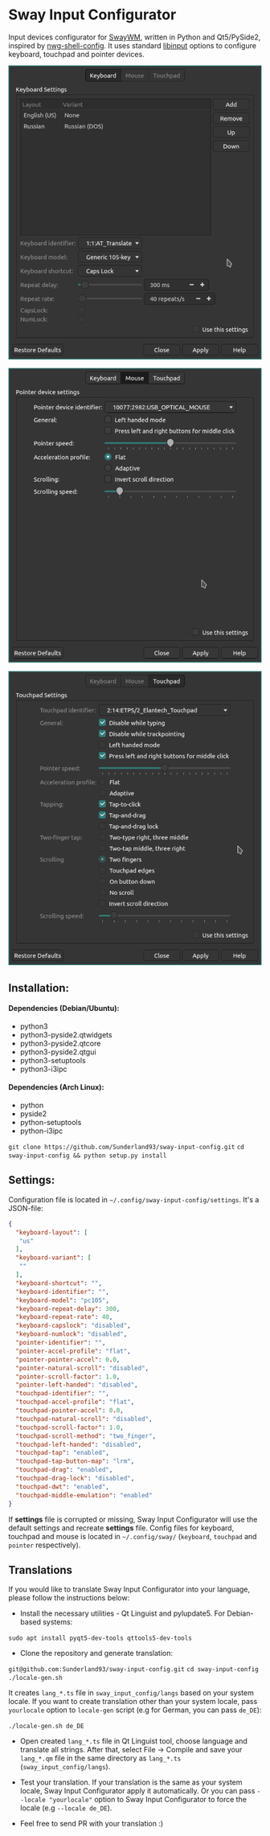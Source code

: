 # Sway Input Configurator

Input devices configurator for [SwayWM](https://swaywm.org/), written in Python and Qt5/PySide2, inspired by [nwg-shell-config](https://github.com/nwg-piotr/nwg-shell-config). It uses standard [libinput](https://www.mankier.com/5/sway-input) options to configure keyboard, touchpad and pointer devices.

![Keyboard settings](https://github.com/Sunderland93/sway-input-config/blob/master/screenshot1.png?raw=true)

![Mouse settings](https://github.com/Sunderland93/sway-input-config/blob/master/screenshot2.png?raw=true)

![Touchpad settings](https://github.com/Sunderland93/sway-input-config/blob/master/screenshot3.png?raw=true)

## Installation:

#### Dependencies (Debian/Ubuntu):
* python3
* python3-pyside2.qtwidgets
* python3-pyside2.qtcore
* python3-pyside2.qtgui
* python3-setuptools
* python3-i3ipc

#### Dependencies (Arch Linux):
* python
* pyside2
* python-setuptools
* python-i3ipc

`git clone https://github.com/Sunderland93/sway-input-config.git`
`cd sway-input-config && python setup.py install`

## Settings:

Configuration file is located in `~/.config/sway-input-config/settings`. It's a JSON-file:
```json
{
  "keyboard-layout": [
   "us"
  ],
  "keyboard-variant": [
   ""
  ],
  "keyboard-shortcut": "",
  "keyboard-identifier": "",
  "keyboard-model": "pc105",
  "keyboard-repeat-delay": 300,
  "keyboard-repeat-rate": 40,
  "keyboard-capslock": "disabled",
  "keyboard-numlock": "disabled",
  "pointer-identifier": "",
  "pointer-accel-profile": "flat",
  "pointer-pointer-accel": 0.0,
  "pointer-natural-scroll": "disabled",
  "pointer-scroll-factor": 1.0,
  "pointer-left-handed": "disabled",
  "touchpad-identifier": "",
  "touchpad-accel-profile": "flat",
  "touchpad-pointer-accel": 0.0,
  "touchpad-natural-scroll": "disabled",
  "touchpad-scroll-factor": 1.0,
  "touchpad-scroll-method": "two_finger",
  "touchpad-left-handed": "disabled",
  "touchpad-tap": "enabled",
  "touchpad-tap-button-map": "lrm",
  "touchpad-drag": "enabled",
  "touchpad-drag-lock": "disabled",
  "touchpad-dwt": "enabled",
  "touchpad-middle-emulation": "enabled"
}
```
If **settings** file is corrupted or missing, Sway Input Configurator will use the default settings and recreate **settings** file. Config files for keyboard, touchpad and mouse is located in `~/.config/sway/` (`keyboard`, `touchpad` and `pointer` respectively).

## Translations

If you would like to translate Sway Input Configurator into your language, please follow the instructions below:

* Install the necessary utilities - Qt Linguist and pylupdate5. For Debian-based systems:

`sudo apt install pyqt5-dev-tools qttools5-dev-tools`

* Clone the repository and generate translation:

`git@github.com:Sunderland93/sway-input-config.git`
`cd sway-input-config`
`./locale-gen.sh`

It creates `lang_*.ts` file in `sway_input_config/langs` based on your system locale. If you want to create translation other than your system locale, pass `yourlocale` option to `locale-gen` script (e.g for German, you can pass `de_DE`):

`./locale-gen.sh de_DE`

* Open created `lang_*.ts` file in Qt Linguist tool, choose language and translate all strings. After that, select File -> Compile and save your `lang_*.qm` file in the same directory as `lang_*.ts` (`sway_input_config/langs`).

* Test your translation. If your translation is the same as your system locale, Sway Input Configurator apply it automatically. Or you can pass `--locale "yourlocale"` option to Sway Input Configurator to force the locale (e.g `--locale de_DE`).

* Feel free to send PR with your translation :)
